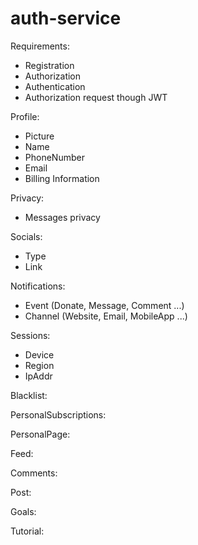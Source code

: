 # auth-service

Requirements:
* Registration
* Authorization
* Authentication
* Authorization request though JWT

Profile:
* Picture
* Name
* PhoneNumber
* Email
* Billing Information

Privacy:
* Messages privacy

Socials:
* Type
* Link

Notifications:
* Event (Donate, Message, Comment ...)
* Channel (Website, Email, MobileApp ...)

Sessions:
* Device
* Region
* IpAddr

Blacklist:

PersonalSubscriptions:

PersonalPage:

Feed:

Comments:

Post:

Goals:

Tutorial:

